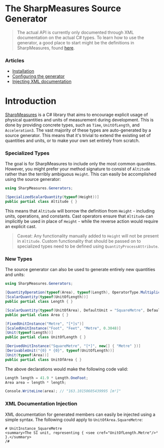 # The SharpMeasures Source Generator

> The actual API is currently only documented through XML documentation on the actual C# types. To learn how to use the generator, a good place to start might be the definitions in SharpMeasures, found [here](https://github.com/ErikWe/sharp-measures/tree/main/SharpMeasures/SharpMeasures).

### Articles
* [Installation](Installation.md)
* [Configuring the generator](Configuration.md)
* [Injecting XML documentation](DocumentationInjection.md)

# Introduction

[SharpMeasures](https://github.com/ErikWe/sharp-measures) is a C# library that aims to encourage explicit usage of physical quantities and units of measurement during development. This is done by providing concrete types, such as `Time`, `UnitOfLength`, and `Acceleration3`. The vast majority of these types are auto-generated by a source generator. This means that it's trivial to extend the existing set of quantities and units, or to make your own set entirely from scratch.

### Specialized Types

The goal is for SharpMeasures to include only the most common quantites. However, you might prefer your method signature to consist of `Altitude` rather than the terribly ambiguous `Height`. This can easily be accomplished using the source generator:

```csharp
using SharpMeasures.Generators;

[SpecializedScalarQuantity(typeof(Height))]
public partial class Altitude { }
```

This means that `Altitude` will borrow the definition from `Height` - including units, operations, and constants. Cast operators ensure that `Altitude` can implicitly be used in place of `Height` - while the reverse action would require an explicit cast.

> Caveat: Any functionality manually added to `Height` will not be present in `Altitude`. Custom functionality that should be passed on to specialized types need to be defined using `QuantityProcessAttribute`.

### New Types

The source generator can also be used to generate entirely new quantities and units:

```csharp
using SharpMeasures.Generators;

[QuantityOperation(typeof(Area), typeof(Length), OperatorType.Multiplication)]
[ScalarQuantity(typeof(UnitOfLength))]
public partial class Length { }

[ScalarQuantity(typeof(UnitOfArea), DefaultUnit = "SquareMetre", DefaultSymbol = "m²")]
public partial class Area { }

[FixedUnitInstance("Metre", "[*]s")]
[ScaledUnitInstance("Foot", "Feet", "Metre", 0.3048)]
[Unit(typeof(Length))]
public partial class UnitOfLength { }

[DerivedUnitInstance("SquareMetre", "[*]", new[] { "Metre" })]
[DerivableUnit("{0} * {0}", typeof(UnitOfLength))]
[Unit(typeof(Area))]
public partial class UnitOfArea { }
```

The above declarations would make the following code valid:

```csharp
Length length = 41.9 * Length.OneFoot;
Area area = length * length;

Console.WriteLine(area); // "163.10150605439995 [m²]"
```

### XML Documentation Injection

XML documentation for generated members can easily be injected using a simple syntax. The following could apply to `UnitOfArea.SquareMetre`:

```
# UnitInstance_SquareMetre
<summary>The SI unit, representing { <see cref="UnitOfLength.Metre"/>² }.</summary>
/#
```
